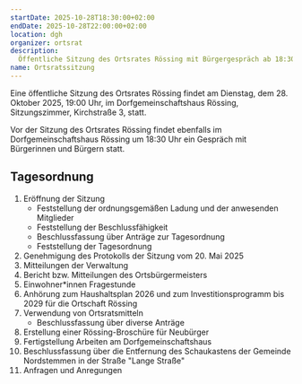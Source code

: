 ```yaml
---
startDate: 2025-10-28T18:30:00+02:00
endDate: 2025-10-28T22:00:00+02:00
location: dgh
organizer: ortsrat
description:
  Öffentliche Sitzung des Ortsrates Rössing mit Bürgergespräch ab 18:30 Uhr.
name: Ortsratssitzung
---
```


Eine öffentliche Sitzung des Ortsrates Rössing findet am Dienstag, dem 28. Oktober 2025, 19:00 Uhr, im Dorfgemeinschaftshaus Rössing, Sitzungszimmer, Kirchstraße 3, statt.

Vor der Sitzung des Ortsrates Rössing findet ebenfalls im Dorfgemeinschaftshaus Rössing um 18:30 Uhr ein Gespräch mit Bürgerinnen und Bürgern statt.

## Tagesordnung

1. Eröffnung der Sitzung
   - Feststellung der ordnungsgemäßen Ladung und der anwesenden Mitglieder
   - Feststellung der Beschlussfähigkeit
   - Beschlussfassung über Anträge zur Tagesordnung
   - Feststellung der Tagesordnung
2. Genehmigung des Protokolls der Sitzung vom 20. Mai 2025
3. Mitteilungen der Verwaltung
4. Bericht bzw. Mitteilungen des Ortsbürgermeisters
5. Einwohner*innen Fragestunde
6. Anhörung zum Haushaltsplan 2026 und zum Investitionsprogramm bis 2029 für die Ortschaft Rössing
7. Verwendung von Ortsratsmitteln
   - Beschlussfassung über diverse Anträge
8. Erstellung einer Rössing-Broschüre für Neubürger
9. Fertigstellung Arbeiten am Dorfgemeinschaftshaus
10. Beschlussfassung über die Entfernung des Schaukastens der Gemeinde Nordstemmen in der Straße "Lange Straße"
11. Anfragen und Anregungen
